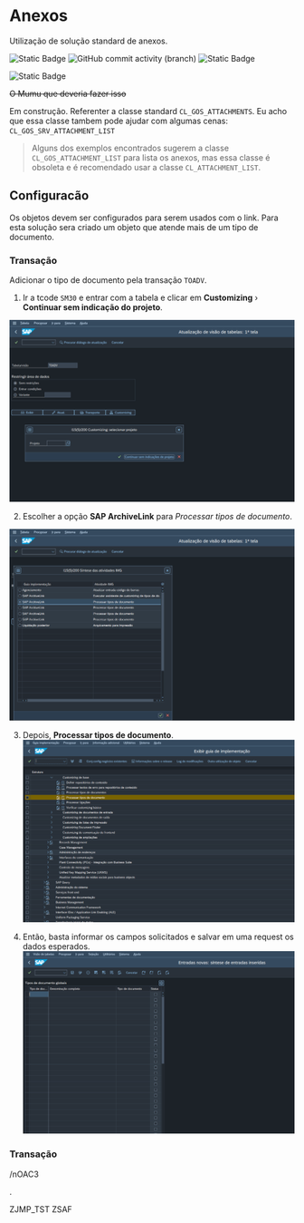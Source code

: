 # Anexos
 Utilização de solução standard de anexos.

![Static Badge](https://img.shields.io/badge/development-abap-blue)
![GitHub commit activity (branch)](https://img.shields.io/github/commit-activity/t/edmilson-nascimento/anexos)
![Static Badge](https://img.shields.io/badge/murilo.borges-abap-lime)

![Static Badge](https://img.shields.io/badge/paulo.amor-abap-darkgrey)


~~O Mumu que deveria fazer isso~~

Em construção.
Referenter a classe standard `CL_GOS_ATTACHMENTS`.
Eu acho que essa classe tambem pode ajudar com algumas cenas: `CL_GOS_SRV_ATTACHMENT_LIST`

> Alguns dos exemplos encontrados sugerem a classe `CL_GOS_ATTACHMENT_LIST` para lista os anexos, mas essa classe é obsoleta e é recomendado usar a classe `CL_ATTACHMENT_LIST`.

## Configuracão
Os objetos devem ser configurados para serem usados com o link. Para esta solução sera criado um objeto que atende mais de um tipo de documento.

### Transação
Adicionar o tipo de documento pela transação `TOADV`.

1. Ir a tcode `SM30` e entrar com a tabela e clicar em **Customizing** › **Continuar sem indicação do projeto**.

![alt text](img/SM30-01.png)


2. Escolher a opção  **SAP ArchiveLink** para *Processar tipos de documento*.

![alt text](img/SM30-02.png)

3. Depois, **Processar tipos de documento**.
![alt text](img/SM30-03.png)

4. Então, basta informar os campos solicitados e salvar em uma request os dados esperados.
![alt text](img/SM30-04.png)

### Transação

/nOAC3

.


ZJMP_TST
ZSAF